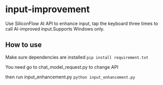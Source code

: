 # input-improvement
Use SiliconFlow AI API to enhance input, tap the keyboard three times to call AI-improved input.Supports Windows only.

## How to use
Make sure dependencies are installed
`pip install requirement.txt`

You need go to chat_model_request.py to change API

then run input_enhancement.py
`python input_enhancement.py`
